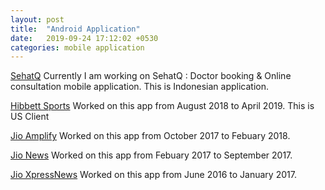 ```yaml
---
layout: post
title:  "Android Application"
date:   2019-09-24 17:12:02 +0530
categories: mobile application
---
```


[SehatQ](https://play.google.com/store/apps/details?id=com.she.sehatq&hl=en_IN)
Currently I am working on SehatQ : Doctor booking & Online consultation mobile application.
This is Indonesian application.

[Hibbett Sports](https://play.google.com/store/apps/details?id=com.hibbett.android&hl=en_IN)
Worked on this app from August 2018 to April 2019. This is US Client

[Jio Amplify](https://play.google.com/store/apps/details?id=com.jio.media.apps.jioamplify&hl=en)
Worked on this app from October 2017 to Febuary 2018.

[Jio News](https://play.google.com/store/apps/details?id=com.jio.jionews&hl=en)
Worked on this app from Febuary 2017 to September 2017.

[Jio XpressNews](https://play.google.com/store/apps/details?id=com.jio.media.jioxpressnews&hl=en)
Worked on this app from June 2016 to January 2017.




